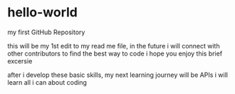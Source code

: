 # hello-world
my first GitHub Repository

this will be my 1st edit to my read me file, in the future i will connect with other contributors to find the best way to code
i hope you enjoy this brief excersie

after i develop these basic skills, my next learning journey will be APIs
i will learn all i can about coding
